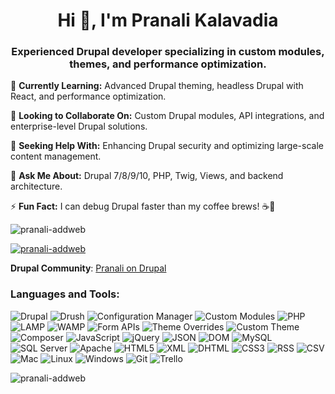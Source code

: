 <h1 align="center">Hi 👋, I'm Pranali Kalavadia</h1>
<h3 align="center">Experienced Drupal developer specializing in custom modules, themes, and performance optimization.</h3>

🌱 **Currently Learning:** Advanced Drupal theming, headless Drupal with React, and performance optimization.  

👯 **Looking to Collaborate On:** Custom Drupal modules, API integrations, and enterprise-level Drupal solutions.  

🤝 **Seeking Help With:** Enhancing Drupal security and optimizing large-scale content management.  

💬 **Ask Me About:** Drupal 7/8/9/10, PHP, Twig, Views, and backend architecture.  

⚡ **Fun Fact:** I can debug Drupal faster than my coffee brews! ☕🚀  


<p align="left"> <img src="https://komarev.com/ghpvc/?username=pranali-addweb&label=Profile%20views&color=0e75b6&style=flat" alt="pranali-addweb" /> </p>

<p align="left"> <a href="https://github.com/ryo-ma/github-profile-trophy"><img src="https://github-profile-trophy.vercel.app/?username=pranali-addweb" alt="pranali-addweb" /></a> </p>

**Drupal Community**: [Pranali on Drupal](https://www.drupal.org/u/pranaliaddweb)

<h3 align="left">Languages and Tools:</h3>


![Drupal](https://img.shields.io/badge/Drupal-0C74B1?style=for-the-badge&logo=drupal&logoColor=white) ![Drush](https://img.shields.io/badge/Drush-005F5F?style=for-the-badge&logo=drupal&logoColor=white) ![Configuration Manager](https://img.shields.io/badge/Configuration%20Manager-005F5F?style=for-the-badge&logo=drupal&logoColor=white) ![Custom Modules](https://img.shields.io/badge/Custom%20Modules-8D4B31?style=for-the-badge&logo=drupal&logoColor=white) ![PHP](https://img.shields.io/badge/PHP-777BB4?style=for-the-badge&logo=php&logoColor=white) ![LAMP](https://img.shields.io/badge/LAMP-E44D26?style=for-the-badge&logo=apache&logoColor=white) ![WAMP](https://img.shields.io/badge/WAMP-38B9E3?style=for-the-badge&logo=apache&logoColor=white) ![Form APIs](https://img.shields.io/badge/Form%20APIs-8D4B31?style=for-the-badge&logo=drupal&logoColor=white) ![Theme Overrides](https://img.shields.io/badge/Theme%20Overrides-F6F2E5?style=for-the-badge&logo=drupal&logoColor=black) ![Custom Theme](https://img.shields.io/badge/Custom%20Theme-8D4B31?style=for-the-badge&logo=drupal&logoColor=white) ![Composer](https://img.shields.io/badge/Composer-891C47?style=for-the-badge&logo=composer&logoColor=white) ![JavaScript](https://img.shields.io/badge/JavaScript-F7DF1E?style=for-the-badge&logo=javascript&logoColor=black) ![jQuery](https://img.shields.io/badge/jQuery-0769AD?style=for-the-badge&logo=jquery&logoColor=white) ![JSON](https://img.shields.io/badge/JSON-000000?style=for-the-badge&logo=json&logoColor=white) ![DOM](https://img.shields.io/badge/DOM-000000?style=for-the-badge&logo=html5&logoColor=white) ![MySQL](https://img.shields.io/badge/MySQL-4479A1?style=for-the-badge&logo=mysql&logoColor=white) ![SQL Server](https://img.shields.io/badge/SQL%20Server-CC2927?style=for-the-badge&logo=microsoftsqlserver&logoColor=white) ![Apache](https://img.shields.io/badge/Apache-D22128?style=for-the-badge&logo=apache&logoColor=white) ![HTML5](https://img.shields.io/badge/HTML5-E34F26?style=for-the-badge&logo=html5&logoColor=white) ![XML](https://img.shields.io/badge/XML-FF7F00?style=for-the-badge&logo=xml&logoColor=white) ![DHTML](https://img.shields.io/badge/DHTML-FF8C00?style=for-the-badge&logo=html5&logoColor=white) ![CSS3](https://img.shields.io/badge/CSS3-1572B6?style=for-the-badge&logo=css3&logoColor=white) ![RSS](https://img.shields.io/badge/RSS-FF5722?style=for-the-badge&logo=rss&logoColor=white) ![CSV](https://img.shields.io/badge/CSV-4D76B4?style=for-the-badge&logo=csv&logoColor=white) ![Mac](https://img.shields.io/badge/Mac-000000?style=for-the-badge&logo=apple&logoColor=white) ![Linux](https://img.shields.io/badge/Linux-FCC624?style=for-the-badge&logo=linux&logoColor=black) ![Windows](https://img.shields.io/badge/Windows-00A4EF?style=for-the-badge&logo=windows&logoColor=white) ![Git](https://img.shields.io/badge/Git-F05032?style=for-the-badge&logo=git&logoColor=white) ![Trello](https://img.shields.io/badge/Trello-0079BF?style=for-the-badge&logo=trello&logoColor=white)

<p><img align="left" src="https://github-readme-stats.vercel.app/api/top-langs?username=pranali-addweb&show_icons=true&locale=en&layout=compact" alt="pranali-addweb" /></p>

